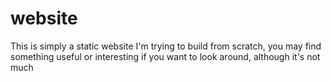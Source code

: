 # website
This is simply a static website I'm trying to build from scratch, you may find something useful or interesting if you want to look around, although it's not much